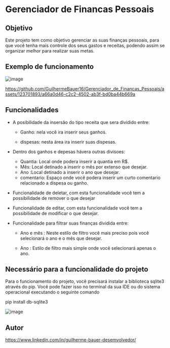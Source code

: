 # Gerenciador de Financas Pessoais

## Objetivo 

Este projeto tem como objetivo gerenciar as suas finanças pessoais,
para que você tenha mais controle dos seus gastos e receitas, 
podendo assim se organizar melhor para realizar suas metas.

## Exemplo de funcionamento 

![image](https://github.com/GuilhermeBauer16/Gerenciador_de_Financas_Pessoais/assets/123701893/8c864c0c-2a0c-47d7-a337-955fea66ab6f)

https://github.com/GuilhermeBauer16/Gerenciador_de_Financas_Pessoais/assets/123701893/a66a0d46-c2c2-4502-ab3f-bd0ba44b669a

## Funcionalidades

* A posibilidade da insersão do tipo receita que sera dividido entre:
   * Ganho: nela você ira inserir seus ganhos.
   
   * dispesas: nesta área ira inserir suas dispesas.
  
 * Dentro dos ganhos e depesas hávera outras divisoes:
    * Quantia: Local onde podera inserir a quantia em R$.
    * Mês: Local detinado a inserir o mês por extenso que desejar.
    * Ano :Local detinado a inserir o ano que desejar.
    * comentario: Espaço onde você podera inserir um curto comentario relacionado a dispesa ou ganho.
   
 * Funcionalidade de deletar, com esta funcionalidade você tem a possibilidade de remover o que desejar 

 * Funcionalidade de editar,  com esta funcionalidade você tem a possibilidade de modificar o que desejar.

 * Funcionalidade para filtrar suas finanças dividida entre:
 
    * Ano e mês : Neste estilo de filtro você mais preciso pois você selecionará o ano e o mês que desejar.

    * Ano : Estilo de filtro mais simple onde você selecionará apenas o ano.
    
## Necessário para a funcionalidade do projeto

Para o funcionamento do projeto, você precisará instalar a biblioteca sqlite3 através do pip.
Você pode fazer isso no terminal da sua IDE ou do sistema operacional executando o seguinte comando

pip install db-sqlite3

![image](https://github.com/GuilhermeBauer16/Lista_de_tarefas/assets/123701893/b137233d-0c85-4cae-86b4-faaf1b351c3a)

## Autor 

  https://www.linkedin.com/in/guilherme-bauer-desemvolvedor/




